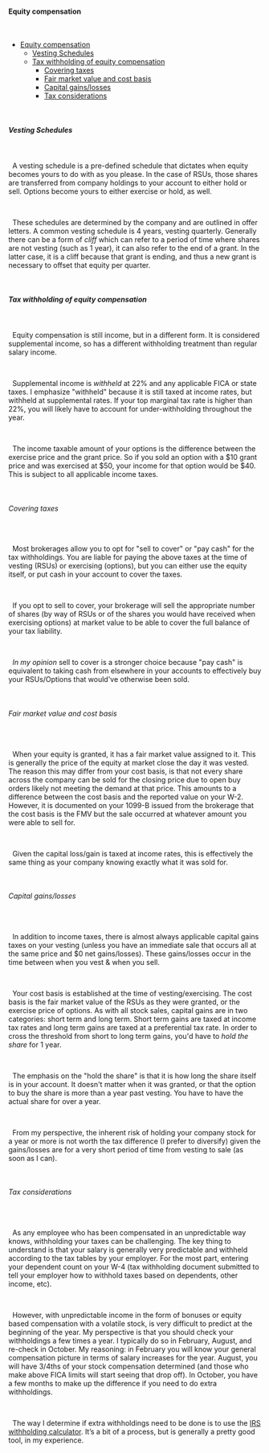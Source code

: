 #### Equity compensation  

&nbsp;  

- [Equity compensation](#equity-compensation)
  - [Vesting Schedules](#vesting-schedules)
  - [Tax withholding of equity compensation](#tax-withholding-of-equity-compensation)
    - [Covering taxes](#covering-taxes)
    - [Fair market value and cost basis](#fair-market-value-and-cost-basis)
    - [Capital gains/losses](#capital-gainslosses)
    - [Tax considerations](#tax-considerations)

&nbsp;  

##### Vesting Schedules  

&nbsp;  

  A vesting schedule is a pre-defined schedule that dictates when equity becomes yours to do with as you please. In the case of RSUs, those shares are transferred from company holdings to your account to either hold or sell. Options become yours to either exercise or hold, as well.  

&nbsp;  

  These schedules are determined by the company and are outlined in offer letters. A common vesting schedule is 4 years, vesting quarterly. Generally there can be a form of _cliff_ which can refer to a period of time where shares are not vesting (such as 1 year), it can also refer to the end of a grant. In the latter case, it is a cliff because that grant is ending, and thus a new grant is necessary to offset that equity per quarter.

&nbsp;  

##### Tax withholding of equity compensation 

&nbsp;  

  Equity compensation is still income, but in a different form. It is considered supplemental income, so has a different withholding treatment than regular salary income.  

&nbsp;  

  Supplemental income is _withheld_ at 22% and any applicable FICA or state taxes. I emphasize "withheld" because it is still taxed at income rates, but withheld at supplemental rates. If your top marginal tax rate is higher than 22%, you will likely have to account for under-withholding throughout the year.  

&nbsp;  

  The income taxable amount of your options is the difference between the exercise price and the grant price. So if you sold an option with a $10 grant price and was exercised at $50, your income for that option would be $40. This is subject to all applicable income taxes.  

&nbsp;  
###### Covering taxes  

&nbsp;  

  Most brokerages allow you to opt for "sell to cover" or "pay cash" for the tax withholdings. You are liable for paying the above taxes at the time of vesting (RSUs) or exercising (options), but you can either use the equity itself, or put cash in your account to cover the taxes.  

&nbsp;  

  If you opt to sell to cover, your brokerage will sell the appropriate number of shares (by way of RSUs or of the shares you would have received when exercising options) at market value to be able to cover the full balance of your tax liability.

&nbsp;  

  _In my opinion_ sell to cover is a stronger choice because "pay cash" is equivalent to taking cash from elsewhere in your accounts to effectively buy your RSUs/Options that would've otherwise been sold.  

&nbsp;  
###### Fair market value and cost basis 

&nbsp;  

  When your equity is granted, it has a fair market value assigned to it. This is generally the price of the equity at market close the day it was vested. The reason this may differ from your cost basis, is that not every share across the company can be sold for the closing price due to open buy orders likely not meeting the demand at that price. This amounts to a difference between the cost basis and the reported value on your W-2. However, it is documented on your 1099-B issued from the brokerage that the cost basis is the FMV but the sale occurred at whatever amount you were able to sell for.  

&nbsp;  

  Given the capital loss/gain is taxed at income rates, this is effectively the same thing as your company knowing exactly what it was sold for.  

&nbsp;  
###### Capital gains/losses  

&nbsp;  

  In addition to income taxes, there is almost always applicable capital gains taxes on your vesting (unless you have an immediate sale that occurs all at the same price and $0 net gains/losses). These gains/losses occur in the time between when you vest & when you sell.  

&nbsp;  

  Your cost basis is established at the time of vesting/exercising. The cost basis is the fair market value of the RSUs as they were granted, or the exercise price of options. As with all stock sales, capital gains are in two categories: short term and long term. Short term gains are taxed at income tax rates and long term gains are taxed at a preferential tax rate. In order to cross the threshold from short to long term gains, you'd have to _hold the share_ for 1 year.  

&nbsp;  

  The emphasis on the "hold the share" is that it is how long the share itself is in your account. It doesn't matter when it was granted, or that the option to buy the share is more than a year past vesting. You have to have the actual share for over a year.  

&nbsp;  

  From my perspective, the inherent risk of holding your company stock for a year or more is not worth the tax difference (I prefer to diversify) given the gains/losses are for a very short period of time from vesting to sale (as soon as I can).  

&nbsp;  

###### Tax considerations  

&nbsp;  

  As any employee who has been compensated in an unpredictable way knows, withholding your taxes can be challenging. The key thing to understand is that your salary is generally very predictable and withheld according to the tax tables by your employer. For the most part, entering your dependent count on your W-4 (tax withholding document submitted to tell your employer how to withhold taxes based on dependents, other income, etc).

&nbsp;  

  However, with unpredictable income in the form of bonuses or equity based compensation with a volatile stock, is very difficult to predict at the beginning of the year. My perspective is that you should check your withholdings a few times a year. I typically do so in February, August, and re-check in October. My reasoning: in February you will know your general compensation picture in terms of salary increases for the year. August, you will have 3/4ths of your stock compensation determined (and those who make above FICA limits will start seeing that drop off). In October, you have a few months to make up the difference if you need to do extra withholdings.  

&nbsp;  

  The way I determine if extra withholdings need to be done is to use the [IRS withholding calculator](https://www.irs.gov/individuals/tax-withholding-estimator). It’s a bit of a process, but is generally a pretty good tool, in my experience.